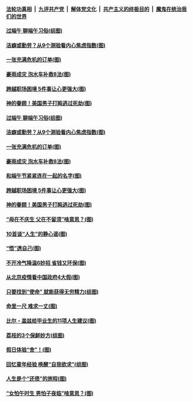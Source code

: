 

####  [法轮功真相](../../../../basic/blob/master/README.md?t=06250931) &nbsp;|&nbsp; [九评共产党](../../../../9ping.md/blob/master/README.md?t=06250931) &nbsp;|&nbsp; [解体党文化](../../../../jtdwh.md/blob/master/README.md?t=06250931)  &nbsp;|&nbsp; [共产主义的终极目的](../../../../gczydzjmd.md/blob/master/README.md?t=06250931) &nbsp;|&nbsp; [魔鬼在统治我们的世界](../../../../mgztzwmdsj.md/blob/master/README.md?t=06250931) 

#### [过端午 聊端午习俗(组图)](../pages/p8/937246.md?t=06250931) 

#### [洁癖或勤劳？从9个测验看内心焦虑指数(图)](../pages/p8/937558.md?t=06250931) 

#### [一张充满危机的订单(图)](../pages/p8/936981.md?t=06250931) 

#### [豪雨成灾 泡水车补救8法(图)](../pages/p8/937526.md?t=06250931) 

#### [跨越职场困境 5件事让心更强大(图)](../pages/p8/937375.md?t=06250931) 

#### [神的眷顾！美国男子打盹逃过死劫(图)](../pages/p8/936985.md?t=06250931) 

#### [过端午 聊端午习俗(组图)](../pages/p8/937246.md?t=06250931) 

#### [洁癖或勤劳？从9个测验看内心焦虑指数(图)](../pages/p8/937558.md?t=06250931) 

#### [一张充满危机的订单(图)](../pages/p8/936981.md?t=06250931) 

#### [豪雨成灾 泡水车补救8法(图)](../pages/p8/937526.md?t=06250931) 

#### [和端午节紧紧连在一起的名字(图)](../pages/p8/937448.md?t=06250931) 

#### [跨越职场困境 5件事让心更强大(图)](../pages/p8/937375.md?t=06250931) 

#### [神的眷顾！美国男子打盹逃过死劫(图)](../pages/p8/936985.md?t=06250931) 

#### [“母在不庆生 父在不留须”啥意思？(图)](../pages/p8/937234.md?t=06250931) 

#### [10首谈“人生”的静心谣(图)](../pages/p8/936965.md?t=06250931) 

#### [“悟”透自己(图)](../pages/p8/936972.md?t=06250931) 

#### [不开冷气降温6妙招 省钱又环保(图)](../pages/p8/937329.md?t=06250931) 

#### [从北京疫情看中国政府4大假(图)](../pages/p8/937196.md?t=06250931) 

#### [只要找到“使命” 就能获得无穷精力(组图)](../pages/p8/937159.md?t=06250931) 

#### [命里一尺 难求一丈(图)](../pages/p8/936782.md?t=06250931) 

#### [比尔・盖兹给毕业生的11项人生建议(图)](../pages/p8/936231.md?t=06250931) 

#### [荔枝的3个保鲜妙方(组图)](../pages/p8/936950.md?t=06250931) 

#### [假日体验“舍”！(图)](../pages/p8/937183.md?t=06250931) 

#### [回忆童年经验 唤醒“自我欲求”(组图)](../pages/p8/937082.md?t=06250931) 

#### [人生是个“还债”的旅程(图)](../pages/p8/936768.md?t=06250931) 

#### [“女怕午时生 男怕子夜临”啥意思？(图)](../pages/p8/937081.md?t=06250931) 

